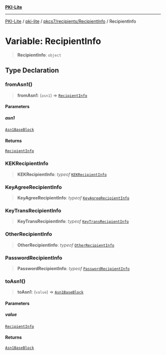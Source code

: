 [**PKI-Lite**](../../../../../README.md)

---

[PKI-Lite](../../../../../README.md) / [pki-lite](../../../../README.md) / [pkcs7/recipients/RecipientInfo](../README.md) / RecipientInfo

# Variable: RecipientInfo

> **RecipientInfo**: `object`

## Type Declaration

### fromAsn1()

> **fromAsn1**: (`asn1`) => [`RecipientInfo`](../type-aliases/RecipientInfo.md)

#### Parameters

##### asn1

[`Asn1BaseBlock`](../../../../core/PkiBase/type-aliases/Asn1BaseBlock.md)

#### Returns

[`RecipientInfo`](../type-aliases/RecipientInfo.md)

### KEKRecipientInfo

> **KEKRecipientInfo**: _typeof_ [`KEKRecipientInfo`](../../KEKRecipientInfo/classes/KEKRecipientInfo.md)

### KeyAgreeRecipientInfo

> **KeyAgreeRecipientInfo**: _typeof_ [`KeyAgreeRecipientInfo`](../../KeyAgreeRecipientInfo/classes/KeyAgreeRecipientInfo.md)

### KeyTransRecipientInfo

> **KeyTransRecipientInfo**: _typeof_ [`KeyTransRecipientInfo`](../../KeyTransRecipientInfo/classes/KeyTransRecipientInfo.md)

### OtherRecipientInfo

> **OtherRecipientInfo**: _typeof_ [`OtherRecipientInfo`](../../OtherRecipientInfo/classes/OtherRecipientInfo.md)

### PasswordRecipientInfo

> **PasswordRecipientInfo**: _typeof_ [`PasswordRecipientInfo`](../../PasswordRecipientInfo/classes/PasswordRecipientInfo.md)

### toAsn1()

> **toAsn1**: (`value`) => [`Asn1BaseBlock`](../../../../core/PkiBase/type-aliases/Asn1BaseBlock.md)

#### Parameters

##### value

[`RecipientInfo`](../type-aliases/RecipientInfo.md)

#### Returns

[`Asn1BaseBlock`](../../../../core/PkiBase/type-aliases/Asn1BaseBlock.md)
